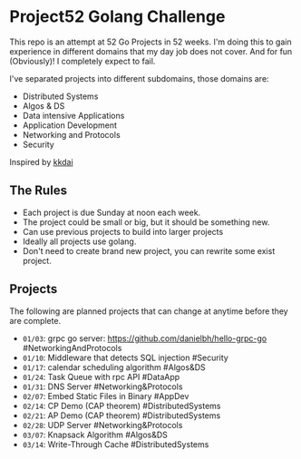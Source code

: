 # Project52 Golang Challenge

This repo is an attempt at 52 Go Projects in 52 weeks. I'm doing this to gain experience in different domains that my day job does not cover. And for fun (Obviously)! I completely expect to fail. 

I've separated projects into different subdomains, those domains are:

* Distributed Systems
* Algos & DS
* Data intensive Applications
* Application Development
* Networking and Protocols
* Security

Inspired by [kkdai](https://github.com/kkdai/project52)

## The Rules

* Each project is due Sunday at noon each week.
* The project could be small or big, but it should be something new.
* Can use previous projects to build into larger projects
* Ideally all projects use golang.
* Don't need to create brand new project, you can rewrite some exist project.

## Projects

The following are planned projects that can change at anytime before they are complete.

* `01/03`: grpc go server: https://github.com/danielbh/hello-grpc-go #NetworkingAndProtocols
* `01/10`: Middleware that detects SQL injection #Security
* `01/17`: calendar scheduling algorithm #Algos&DS
* `01/24`: Task Queue with rpc API #DataApp
* `01/31`: DNS Server #Networking&Protocols
* `02/07`: Embed Static Files in Binary #AppDev
* `02/14`: CP Demo (CAP theorem) #DistributedSystems
* `02/21`: AP Demo (CAP theorem) #DistributedSystems
* `02/28`: UDP Server #Networking&Protocols
* `03/07`: Knapsack Algorithm #Algos&DS
* `03/14`: Write-Through Cache #DistributedSystems
